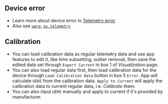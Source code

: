 
## Device error
- Learn more about device error in [Telemetry error](https://ctmm-initiative.github.io/ctmm/articles/error.html)
- Also see [`uere`](https://ctmm-initiative.github.io/ctmm/reference/uere.html), [`as.telemetry`](https://ctmm-initiative.github.io/ctmm/reference/as.telemetry.html)

## Calibration
- You can load calibration data as regular telemetry data and use app features to edit it, like time subsetting, outlier removal, then save the edited data set through `Export Current` in box 1 of *Visualization* page.
- You can also load regular data first, then load calibration data for the device through `Load Calibration Data` button in box 5 `Error`. App will calculate `UERE` from the calibration data. `Apply to Current` will apply the calibration data to current regular data, i.e. *Calibrate* them.
- You can also input `UERE` manually and apply to current if it's provided by manufacturer.
